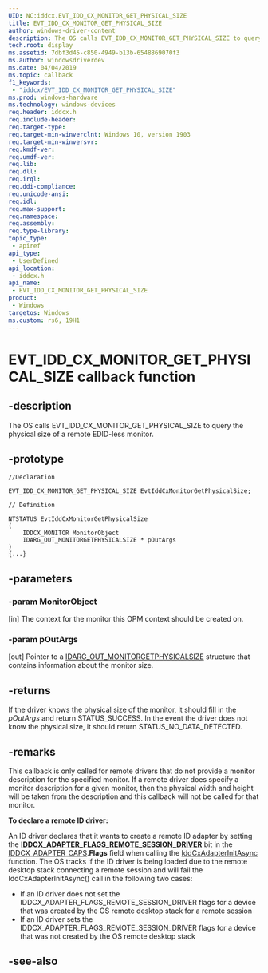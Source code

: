 ```yaml
---
UID: NC:iddcx.EVT_IDD_CX_MONITOR_GET_PHYSICAL_SIZE
title: EVT_IDD_CX_MONITOR_GET_PHYSICAL_SIZE
author: windows-driver-content
description: The OS calls EVT_IDD_CX_MONITOR_GET_PHYSICAL_SIZE to query the physical size of a remote EDID-less monitor.
tech.root: display
ms.assetid: 7dbf3d45-c850-4949-b13b-6548869070f3
ms.author: windowsdriverdev
ms.date: 04/04/2019
ms.topic: callback
f1_keywords:
 - "iddcx/EVT_IDD_CX_MONITOR_GET_PHYSICAL_SIZE"
ms.prod: windows-hardware
ms.technology: windows-devices
req.header: iddcx.h
req.include-header:
req.target-type:
req.target-min-winverclnt: Windows 10, version 1903
req.target-min-winversvr:
req.kmdf-ver:
req.umdf-ver:
req.lib:
req.dll:
req.irql: 
req.ddi-compliance:
req.unicode-ansi:
req.idl:
req.max-support:
req.namespace:
req.assembly:
req.type-library: 
topic_type: 
 - apiref
api_type: 
 - UserDefined
api_location: 
 - iddcx.h
api_name: 
 - EVT_IDD_CX_MONITOR_GET_PHYSICAL_SIZE
product: 
 - Windows
targetos: Windows
ms.custom: rs6, 19H1
---
```


# EVT_IDD_CX_MONITOR_GET_PHYSICAL_SIZE callback function

## -description

The OS calls EVT_IDD_CX_MONITOR_GET_PHYSICAL_SIZE to query the physical size of a remote EDID-less monitor.

## -prototype

```
//Declaration

EVT_IDD_CX_MONITOR_GET_PHYSICAL_SIZE EvtIddCxMonitorGetPhysicalSize;

// Definition

NTSTATUS EvtIddCxMonitorGetPhysicalSize
(
	IDDCX_MONITOR MonitorObject
	IDARG_OUT_MONITORGETPHYSICALSIZE * pOutArgs
)
{...}

```

## -parameters

### -param MonitorObject

[in] The context for the monitor this OPM context should be created on.

### -param pOutArgs

[out] Pointer to a [IDARG_OUT_MONITORGETPHYSICALSIZE](ns-iddcx-idarg_out_monitorgetphysicalsize.md) structure that contains information about the monitor size.

## -returns

If the driver knows the physical size of the monitor, it should fill in the *pOutArgs* and return STATUS_SUCCESS. In the event the driver does not know the physical size, it should return STATUS_NO_DATA_DETECTED.

## -remarks

This callback is only called for remote drivers that do not provide a monitor description for the specified monitor. If a remote driver does specify a monitor description for a given monitor, then the physical width and height will be taken from the description and this callback will not be called for that monitor.

**To declare a remote ID driver:**

An ID driver declares that it wants to create a remote ID adapter by setting the [**IDDCX_ADAPTER_FLAGS_REMOTE_SESSION_DRIVER**](ne-iddcx-iddcx_adapter_flags.md) bit in the [IDDCX_ADAPTER_CAPS](ns-iddcx-iddcx_adapter_caps.md).**Flags** field when calling the [IddCxAdapterInitAsync](nf-iddcx-iddcxadapterinitasync.md) function. The OS tracks if the ID driver is being loaded due to the remote desktop stack connecting a remote session and will fail the IddCxAdapterInitAsync() call in the following two cases:

* If an ID driver does not set the IDDCX_ADAPTER_FLAGS_REMOTE_SESSION_DRIVER flags for a device that was created by the OS remote desktop stack for a remote session
* If an ID driver sets the IDDCX_ADAPTER_FLAGS_REMOTE_SESSION_DRIVER flags for a device that was not created by the OS remote desktop stack

## -see-also
